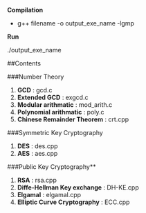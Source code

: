 **Compilation**

* g++ filename -o output_exe_name -lgmp

**Run**

./output_exe_name

##Contents

###Number Theory

1. **GCD** : gcd.c
2. **Extended GCD** : exgcd.c
3. **Modular arithmatic** : mod_arith.c
4. **Polynomial arithmatic** : poly.c
5. **Chinese Remainder Theorem** : crt.cpp

###Symmetric Key Cryptography

1. **DES**  : des.cpp
2. **AES**  : aes.cpp

###Public Key Cryptography**

1. **RSA** : rsa.cpp
2. **Diffe-Hellman Key exchange** : DH-KE.cpp
3. **Elgamal** : elgamal.cpp    
4. **Elliptic Curve Cryptography** : ECC.cpp
    

